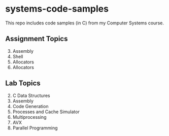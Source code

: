 # systems-code-samples
This repo includes code samples (in C) from my Computer Systems course.

## Assignment Topics
3. Assembly
5. Shell
6. Allocators
8. Allocators

## Lab Topics
2. C Data Structures
3. Assembly
4. Code Generation
5. Processes and Cache Simulator
7. Multiprocessing
8. AVX
9. Parallel Programming
